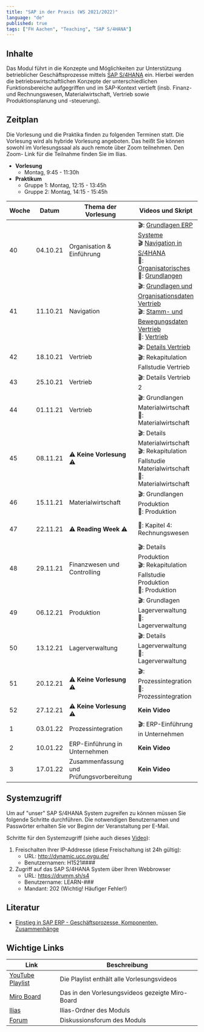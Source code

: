 ```yaml
---
title: "SAP in der Praxis (WS 2021/2022)"
language: "de"
published: true
tags: ["FH Aachen", "Teaching", "SAP S/4HANA"]
---
```


## Inhalte

Das Modul führt in die Konzepte und Möglichkeiten zur Unterstützung
betrieblicher Geschäftsprozesse mittels
[SAP S/4HANA](https://www.sap.com/products/s4hana-erp.html) ein.
Hierbei werden die betriebswirtschaftlichen Konzepte der unterschiedlichen
Funktionsbereiche aufgegriffen und im SAP-Kontext vertieft
(insb. Finanz- und Rechnungswesen, Materialwirtschaft, Vertrieb sowie
Produktionsplanung und -steuerung).

## Zeitplan

Die Vorlesung und die Praktika finden zu folgenden Terminen statt. Die Vorlesung
wird als hybride Vorlesung angeboten. Das heißt Sie können sowohl im
Vorlesungssaal als auch remote über Zoom teilnehmen. Den Zoom-
Link für die Teilnahme finden Sie im Ilias.

- **Vorlesung**
    - Montag, 9:45 - 11:30h
- **Praktikum**
    - Gruppe 1: Montag, 12:15 - 13:45h
    - Gruppe 2: Montag, 14:15 - 15:45h

| Woche | Datum | Thema der Vorlesung | Videos und Skript | Praktikumsaufgabe |
| ----- | ----- | ------------------- | ----------------- | ----------------- |
| 40 | 04.10.21 | Organisation & Einführung | 🎬: [Grundlagen ERP Systeme](https://youtu.be/UC1czfAo_NM) <br/> 🎬 [Navigation in S/4HANA](https://youtu.be/Hf0zsjag7e8) <br/>📕: [Organisatorisches](sap_in_der_praxis/01_orga.pdf)<br/>📕: [Grundlangen](sap_in_der_praxis/02_grundlagen.pdf) | ✅: [Fallstudie Navigation](sap_in_der_praxis/02_navigation.pdf) <br/> 📗: [Global Bike Story](sap_in_der_praxis/global_bike_story.pdf) <br/>⁉️: [Quiz ERP-Systeme](https://quizizz.com/join?gc=06633838) <br/>⁉️: [Quiz Navigation](https://quizizz.com/join?gc=57063790)|
| 41 | 11.10.21 | Navigation | 🎬: [Grundlagen und Organisationsdaten Vertrieb](https://youtu.be/kKLhCDz-0O0) <br/>🎬: [Stamm- und Bewegungsdaten Vertrieb](https://youtu.be/qyHaVjo5aag)<br/> 📕: [Vertrieb](sap_in_der_praxis/03_vertrieb.pdf) | ✅: [Fallstudie Vertrieb](sap_in_der_praxis/case_study_sd.pdf) <br>⁉️: [Quiz](https://quizizz.com/join?gc=07977326)|
| 42 | 18.10.21 | Vertrieb | 🎬: [Details Vertrieb](https://youtu.be/gQ42MlvmK2Y) <br/> 🎬: Rekapitulation Fallstudie Vertrieb | ✅: [Praxisfall Vertrieb 1](sap_in_der_praxis/praxisfall_sd1.pdf)<br/> ⁉️:  Quiz |
| 43 | 25.10.21 | Vertrieb | 🎬: Details Vertrieb 2 | ✅: Praxisfall Vertrieb 2 |
| 44 | 01.11.21 | Vertrieb | 🎬: Grundlangen Materialwirtschaft<br/>📕: Materialwirtschaft | ✅: Fallstudie Materialwirtschaft |
| 45 | 08.11.21 | ⚠️  **Keine Vorlesung** ⚠️ | 🎬: Details Materialwirtschaft <br/> 🎬: Rekapitulation Fallstudie Materialwirtschaft<br/>📕: Materialwirtschaft   | ✅: Praxisfall Materialwirtschaft <br/> ⁉️: Quiz |
| 46 | 15.11.21 | Materialwirtschaft | 🎬: Grundlangen Produktion <br/>📕: Produktion | ✅: Fallstudie Produktion|
| 47 | 22.11.21 | ⚠️  **Reading Week** ⚠️ |📕: Kapitel 4: Rechnungswesen | ✅: Fallstudie FI <br/> ✅: Fallstudie CO <br/> ⁉️: Quiz|
| 48 | 29.11.21 | Finanzwesen und Controlling | 🎬: Details Produktion <br/> 🎬: Rekapitulation Fallstudie Produktion <br/> 📕: Produktion | ✅: Praxisfall PP <br/> ⁉️: Quiz|
| 49 | 06.12.21 | Produktion | 🎬: Grundlagen Lagerverwaltung <br/> 📕: Lagerverwaltung | ✅: Fallstudie Lagerverwaltung |
| 50 | 13.12.21 | Lagerverwaltung | 🎬: Details Lagerverwaltung <br/> 📕: Lagerverwaltung | ✅: Praxisfall Lagerverwaltung <br/> ⁉️: Quiz|
| 51 | 20.12.21 | ⚠️  **Keine Vorlesung** ⚠️ | 🎬: Prozessintegration <br/> 📕: Prozessintegration | ✅: Praxisfall Prozessintegration |
| 52 | 27.12.21 | ⚠️  **Keine Vorlesung** ⚠️ | **Kein Video** | **Kein Praktikum** |
| 1 | 03.01.22 | Prozessintegration | 🎬: ERP-Einführung in Unternehmen | **Kein Praktikum** |
| 2 | 10.01.22 | ERP-Einführung in Unternehmen| **Kein Video** | **Kein Praktikum** |
| 3 | 17.01.22 | Zusammenfassung und Prüfungsvorbereitung | **Kein Video** | **Kein Praktikum** |


## Systemzugriff

Um auf "unser" SAP S/4HANA System zugreifen zu können müssen Sie folgende Schritte
durchführen. Die notwendigen Benutzernamen und Passwörter erhalten Sie vor
Beginn der Veranstaltung per E-Mail.

Schritte für den Systemzugriff (siehe auch dieses [Video](https://youtu.be/kibeQuMlYKQ)):

1. Freischalten Ihrer IP-Addresse (diese Freischaltung ist 24h gültig):
    - URL: http://dynamic.ucc.ovgu.de/
    - Benutzernamen: H1521####
2. Zugriff auf das SAP S/4HANA System über Ihren Webbrowser
    - URL: https://drumm.sh/s4
    - Benutzername: LEARN-###
    - Mandant: 202 (Wichtig! Häufiger Fehler!)

## Literatur

* [Einstieg in SAP ERP - Geschäftsprozesse, Komponenten, Zusammenhänge](https://www.rheinwerk-verlag.de/einstieg-in-sap-erp-geschaeftsprozesse-komponenten-zusammenhaenge-erklaert-am-beispielunternehmen-global-bike/)

## Wichtige Links

| Link | Beschreibung |
| ---- | ------------ |
| [YouTube Playlist](https://drumm.sh/yt/s4) | Die Playlist enthält alle Vorlesungsvideos |
| [Miro Board](https://miro.com/app/board/o9J_lvLhjsk=/) | Das in den Vorlesungsvideos gezeigte Miro-Board |
| [Ilias](https://www.ili.fh-aachen.de/goto_elearning_crs_817685.html)| Ilias-Ordner des Moduls |
| [Forum](https://www.ili.fh-aachen.de/goto_elearning_frm_817753.html) | Diskussionsforum des Moduls |
